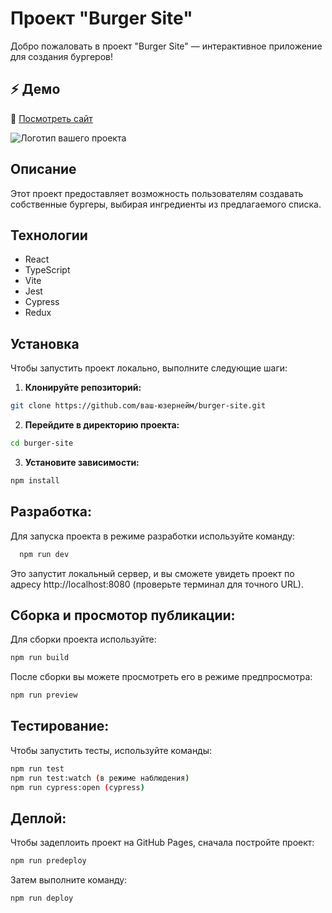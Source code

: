 # Проект "Burger Site"

Добро пожаловать в проект "Burger Site" — интерактивное приложение для создания бургеров!

## ⚡️ Демо

🔗 [Посмотреть сайт](https://ex1one.github.io/burger-site)

![Логотип вашего проекта](https://ex1one.github.io/burger-site/logo.png)

## Описание

Этот проект предоставляет возможность пользователям создавать собственные бургеры, выбирая ингредиенты из предлагаемого списка.

## Технологии

- React
- TypeScript
- Vite
- Jest
- Cypress
- Redux

## Установка

Чтобы запустить проект локально, выполните следующие шаги:

1. **Клонируйте репозиторий:**

```bash
git clone https://github.com/ваш-юзернейм/burger-site.git
```

2. **Перейдите в директорию проекта:**

```bash
cd burger-site
```

3. **Установите зависимости:**

```bash
npm install
```

## **Разработка:**

Для запуска проекта в режиме разработки используйте команду:

```bash
  npm run dev
```

Это запустит локальный сервер, и вы сможете увидеть проект по адресу http://localhost:8080 (проверьте терминал для точного URL).

## **Сборка и просмотор публикации:**

Для сборки проекта используйте:

```bash
npm run build
```

После сборки вы можете просмотреть его в режиме предпросмотра:

```bash
npm run preview
```

## **Тестирование:**

Чтобы запустить тесты, используйте команды:

```bash
npm run test
npm run test:watch (в режиме наблюдения)
npm run cypress:open (cypress)
```

## **Деплой:**

Чтобы задеплоить проект на GitHub Pages, сначала постройте проект:

```bash
npm run predeploy
```

Затем выполните команду:

```bash
npm run deploy
```

